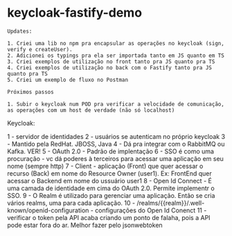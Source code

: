 # keycloak-fastify-demo

```
Updates:

1. Criei uma lib no npm pra encapsular as operações no keycloak (sign, verify e createUser).
2. Adicionei os typings pra ela ser importada tanto em JS quanto em TS
3. Criei exemplos de utilização no front tanto pra JS quanto pra TS
4. Criei exemplos de utilização no back com o Fastify tanto pra JS quanto pra TS
5. Criei um exemplo de fluxo no Postman

Próximos passos

1. Subir o keycloak num POD pra verificar a velocidade de comunicação, as operações com um host de verdade (não só localhost)
```


Keycloak:

1 - servidor de identidades
2 - usuários se autenticam no próprio keycloak
3 - Mantido pela RedHat. JBOSS, Java
4 - Dá pra integrar com o RabbitMQ ou Kafka. VER!
5 - OAuth 2.0 - Padrão de implentação
6 - SSO é como uma procuração - vc dá poderes à terceiros para acessar uma aplicação em seu nome (sempre http)
7 - Client - aplicação (Front) que quer acessar o recurso (Back) em nome do Resource Owner (user1). Ex: FrontEnd quer acessar o Backend em nome do ussuário user1
8 - Open Id Connect - É uma camada de identidade em cima do OAuth 2.0. Permite implementr o SSO.
9 - O Realm é utilizado para gerenciar uma aplicação. Então se cria vários realms, uma para cada aplicação.
10 - /realms/{{realm}}/.well-known/openid-configuration - configurações do Open Id Conenct
11 - verificar o token pela API acaba criando um ponto de falaha, pois a API pode estar fora do ar. Melhor fazer pelo jsonwebtoken